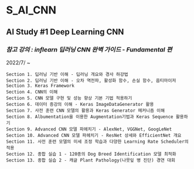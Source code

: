 # S_AI_CNN
## AI Study #1 Deep Learning CNN

### *참고 강의 : **inflearn** 딥러닝 CNN 완벽 가이드 - Fundamental 편*
2022/7/ ~

    Section 1. 딥러닝 기반 이해 - 딥러닝 개요와 경사 하강법
    Section 2. 딥러닝 기반 이해 - 오차 역전파, 활성화 함수, 손실 함수, 옵티마이저
    Section 3. Keras Framework
    Section 4. CNN의 이해
    Section 5. CNN 모델 구현 및 성능 향상 기본 기법 적용하기
    Section 6. 데이터 증강의 이해 - Keras ImageDataGenerator 활용
    Section 7. 사전 훈련 CNN 모델의 활용과 Keras Generator 메커니즘 이해
    Section 8. Albumentation을 이용한 Augmentation기법과 Keras Sequence 활용하기
    Section 9. Advanced CNN 모델 파헤치기 - AlexNet, VGGNet, GoogLeNet
    Section 10. Advanced CNN 모델 파헤치기 - ResNet 상세와 EfficientNet 개요
    Section 11. 사전 훈련 모델의 미세 조정 학습과 다양한 Learning Rate Scheduler의 적용
    Section 12. 종합 실습 1 - 120종의 Dog Breed Identification 모델 최적화
    Section 13. 종합 실습 2 - 캐글 Plant Pathology(나뭇잎 병 진단) 경연 대회
